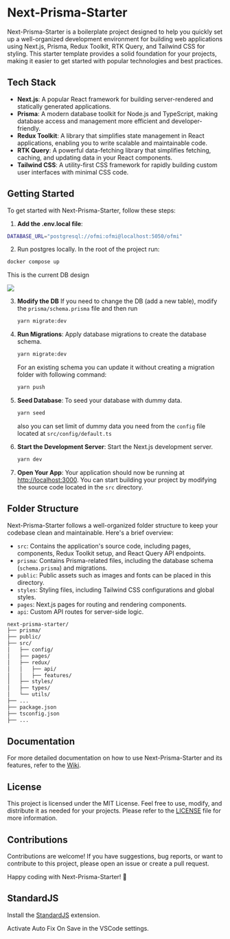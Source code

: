 # Next-Prisma-Starter

Next-Prisma-Starter is a boilerplate project designed to help you quickly set up a well-organized development environment for building web applications using Next.js, Prisma, Redux Toolkit, RTK Query, and Tailwind CSS for styling. This starter template provides a solid foundation for your projects, making it easier to get started with popular technologies and best practices.

## Tech Stack

- **Next.js**: A popular React framework for building server-rendered and statically generated applications.
- **Prisma**: A modern database toolkit for Node.js and TypeScript, making database access and management more efficient and developer-friendly.
- **Redux Toolkit**: A library that simplifies state management in React applications, enabling you to write scalable and maintainable code.
- **RTK Query**: A powerful data-fetching library that simplifies fetching, caching, and updating data in your React components.
- **Tailwind CSS**: A utility-first CSS framework for rapidly building custom user interfaces with minimal CSS code.

## Getting Started

To get started with Next-Prisma-Starter, follow these steps:

1. **Add the .env.local file**:

```bash
DATABASE_URL="postgresql://ofmi:ofmi@localhost:5050/ofmi"
```

2. Run postgres locally. In the root of the project run:

```bash
docker compose up
```

This is the current DB design

[![](https://mermaid.ink/img/pako:eNqdVm1vmzAQ_ivIn7MqtGkS-LatqjRV06pW-zJFQg5cgjW_sLPZSqr89xnIC8FOSssnuLvHd3783JlXkqoMSEwA7xhdIxULGdjnpwbUwWv7UT_fpAlYFjw-HE3PBplcByAo4451xVCbRFIBjotTx3NHDQRLhiZPMvvqQNbqL6AUIE3CMsdbIKwAETJ_vgKVVKXUjkPnNmOi2QbOuUzFO75TNupt29CEZhmC1raw4H7HznYh25fvbcznNgQGMqoNAhiX6BdjSaA8kaVYAjp-Ji_7N6xI6tP25PNxnlrODFaOXQJb50uFuVKZH-TBeM8lVxJ6hD2ndlk-kKfjqgf8j5Vgb6FrUwUUe9AnxeHjiR8pGpayghqmpLvK6Xdpu6url71d2ep9drSl9e3Dz-6oRts_Ci9WWnSdvlLOBhyyfFVWh7Ysad6X6fFh5GTTjRx8dew8dmJ5BC0go7yXjtO0E_jFgoOM6T8l5WzFwFWyErCmZZHUZ-WV7z6goFr_U5j1BYFqyUE8gS656W6-B7f5qXb0qVOFcGpKD7wmB-6aeegewT3jMEzJKxvp3V3tSErk763hRISH4FSJenj7s5iqcNq4JWcnpXez5-sj7yRq7p3jjbNtp3z3CrQjKjAq2ACqQGHz6Qz1OMip9oAElVVvMHRC21E1KLQdTYNCfT1-CSia-L3-P4bWvhHoIe7cZIgbqVC2v6LPxXUr2V8Una2_AdtX0sCbDrl4GD0JDs_TEnXS_Q2YjIgAtH8Nmf3dahS9ICYHK0cS29eM4u8FWcitjaOlUc-VTEm8olzDiJRFLdLdH9rBanuPxK_khcTXYXR1E41n45somk0m19F0RCoSf5pMrqa38-t5OIui28k0DLcjslHKLhFejW9uo_k4moaz8TychLNmvV-N02AJ2_-YjTC4?type=png)](https://mermaid.live/edit#pako:eNqdVm1vmzAQ_ivIn7MqtGkS-LatqjRV06pW-zJFQg5cgjW_sLPZSqr89xnIC8FOSssnuLvHd3783JlXkqoMSEwA7xhdIxULGdjnpwbUwWv7UT_fpAlYFjw-HE3PBplcByAo4451xVCbRFIBjotTx3NHDQRLhiZPMvvqQNbqL6AUIE3CMsdbIKwAETJ_vgKVVKXUjkPnNmOi2QbOuUzFO75TNupt29CEZhmC1raw4H7HznYh25fvbcznNgQGMqoNAhiX6BdjSaA8kaVYAjp-Ji_7N6xI6tP25PNxnlrODFaOXQJb50uFuVKZH-TBeM8lVxJ6hD2ndlk-kKfjqgf8j5Vgb6FrUwUUe9AnxeHjiR8pGpayghqmpLvK6Xdpu6url71d2ep9drSl9e3Dz-6oRts_Ci9WWnSdvlLOBhyyfFVWh7Ysad6X6fFh5GTTjRx8dew8dmJ5BC0go7yXjtO0E_jFgoOM6T8l5WzFwFWyErCmZZHUZ-WV7z6goFr_U5j1BYFqyUE8gS656W6-B7f5qXb0qVOFcGpKD7wmB-6aeegewT3jMEzJKxvp3V3tSErk763hRISH4FSJenj7s5iqcNq4JWcnpXez5-sj7yRq7p3jjbNtp3z3CrQjKjAq2ACqQGHz6Qz1OMip9oAElVVvMHRC21E1KLQdTYNCfT1-CSia-L3-P4bWvhHoIe7cZIgbqVC2v6LPxXUr2V8Una2_AdtX0sCbDrl4GD0JDs_TEnXS_Q2YjIgAtH8Nmf3dahS9ICYHK0cS29eM4u8FWcitjaOlUc-VTEm8olzDiJRFLdLdH9rBanuPxK_khcTXYXR1E41n45somk0m19F0RCoSf5pMrqa38-t5OIui28k0DLcjslHKLhFejW9uo_k4moaz8TychLNmvV-N02AJ2_-YjTC4)


3. **Modify the DB** If you need to change the DB (add a new table), modify the `prisma/schema.prisma` file and then run 
   ```bash
   yarn migrate:dev
   ```
4. **Run Migrations**: Apply database migrations to create the database schema.

   ```bash
   yarn migrate:dev
   ```

   For an existing schema you can update it without creating a migration folder with following command:

   ```bash
   yarn push
   ```

4. **Seed Database**: To seed your database with dummy data.

   ```bash
   yarn seed
   ```

   also you can set limit of dummy data you need from the `config` file located at `src/config/default.ts`

5. **Start the Development Server**: Start the Next.js development server.

   ```bash
   yarn dev
   ```

6. **Open Your App**: Your application should now be running at [http://localhost:3000](http://localhost:3000). You can start building your project by modifying the source code located in the `src` directory.

## Folder Structure

Next-Prisma-Starter follows a well-organized folder structure to keep your codebase clean and maintainable. Here's a brief overview:

- `src`: Contains the application's source code, including pages, components, Redux Toolkit setup, and React Query API endpoints.
- `prisma`: Contains Prisma-related files, including the database schema (`schema.prisma`) and migrations.
- `public`: Public assets such as images and fonts can be placed in this directory.
- `styles`: Styling files, including Tailwind CSS configurations and global styles.
- `pages`: Next.js pages for routing and rendering components.
- `api`: Custom API routes for server-side logic.

```bash
next-prisma-starter/
├── prisma/
├── public/
├── src/
│   ├── config/
│   ├── pages/
│   ├── redux/
│   │   ├── api/
│   │   ├── features/
│   ├── styles/
│   ├── types/
│   └── utils/
├── ...
├── package.json
├── tsconfig.json
├── ...

```

## Documentation

For more detailed documentation on how to use Next-Prisma-Starter and its features, refer to the [Wiki](https://github.com/ManishPJha/next-prisma-starter/wiki).

## License

This project is licensed under the MIT License. Feel free to use, modify, and distribute it as needed for your projects. Please refer to the [LICENSE](LICENSE) file for more information.

## Contributions

Contributions are welcome! If you have suggestions, bug reports, or want to contribute to this project, please open an issue or create a pull request.

Happy coding with Next-Prisma-Starter! 🚀

## StandardJS

Install the [StandardJS](https://marketplace.visualstudio.com/items?itemName=standard.vscode-standard) extension.

Activate Auto Fix On Save in the VSCode settings.

